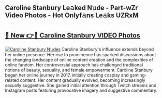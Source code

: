 ## Caroline Stanbury Le𝚊ked N𝚞de - Part-wZr Video Photos - Hot Onlyf𝚊ns Le𝚊ks UZRxM

# <h2><a href="http://ac31681.deff.icu/?id=Caroline+Stanbury">🔗 New 👉🔴 Caroline Stanbury VIDEO Photos</a></h2>

[![Caroline Stanbury N𝚞des](https://i.imgur.com/rIISA9y.gif)](http://ac31681.deff.icu/?id=Caroline+Stanbury)
Caroline Stanbury's influence extends beyond her online presence. Her rise to prominence has sparked discussions about the changing landscape of online content creation and the complexities of online fandom. Her controversial approach has challenged traditional notions of beauty, sexuality, and female empowerment. Caroline Stanbury began her online journey in 2017, initially creating cosplay and gaming-related content. Her content gradually evolved, becoming increasingly sexually suggestive. She gained initial attention through Twitch streams and Instagram posts featuring provocative imagery and suggestive commentary.
